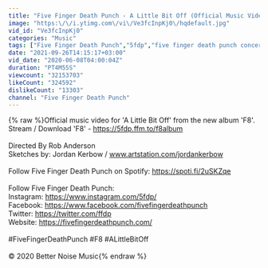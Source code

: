 ```yaml
---
title: "Five Finger Death Punch - A Little Bit Off (Official Music Video)"
image: "https:\/\/i.ytimg.com\/vi\/Ve3fcInpKj0\/hqdefault.jpg"
vid_id: "Ve3fcInpKj0"
categories: "Music"
tags: ["Five Finger Death Punch","5fdp","five finger death punch concert"]
date: "2021-09-26T14:15:17+03:00"
vid_date: "2020-06-08T04:00:04Z"
duration: "PT4M55S"
viewcount: "32153703"
likeCount: "324592"
dislikeCount: "13303"
channel: "Five Finger Death Punch"
---
```

{% raw %}Official music video for 'A Little Bit Off' from the new album 'F8'.<br />Stream / Download 'F8' - <a rel="nofollow" target="blank" href="https://5fdp.ffm.to/f8album">https://5fdp.ffm.to/f8album</a><br /><br />Directed By Rob Anderson<br />Sketches by: Jordan Kerbow / www.artstation.com/jordankerbow<br /><br />Follow Five Finger Death Punch on Spotify: <a rel="nofollow" target="blank" href="https://spoti.fi/2uSKZqe">https://spoti.fi/2uSKZqe</a><br /><br />Follow Five Finger Death Punch:<br />Instagram: <a rel="nofollow" target="blank" href="https://www.instagram.com/5fdp/">https://www.instagram.com/5fdp/</a><br />Facebook: <a rel="nofollow" target="blank" href="https://www.facebook.com/fivefingerdeathpunch">https://www.facebook.com/fivefingerdeathpunch</a><br />Twitter: <a rel="nofollow" target="blank" href="https://twitter.com/ffdp">https://twitter.com/ffdp</a><br />Website: <a rel="nofollow" target="blank" href="https://fivefingerdeathpunch.com/">https://fivefingerdeathpunch.com/</a><br /><br />#FiveFingerDeathPunch #F8 #ALittleBitOff<br /><br />© 2020 Better Noise Music{% endraw %}
